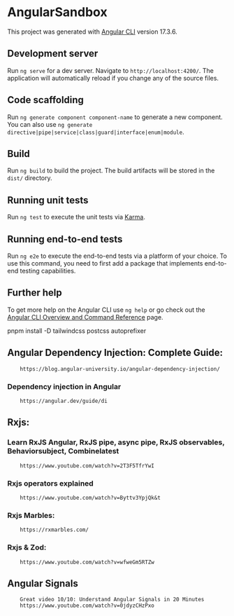 # AngularSandbox

This project was generated with [Angular CLI](https://github.com/angular/angular-cli) version 17.3.6.

## Development server

Run `ng serve` for a dev server. Navigate to `http://localhost:4200/`. The application will automatically reload if you change any of the source files.

## Code scaffolding

Run `ng generate component component-name` to generate a new component. You can also use `ng generate directive|pipe|service|class|guard|interface|enum|module`.

## Build

Run `ng build` to build the project. The build artifacts will be stored in the `dist/` directory.

## Running unit tests

Run `ng test` to execute the unit tests via [Karma](https://karma-runner.github.io).

## Running end-to-end tests

Run `ng e2e` to execute the end-to-end tests via a platform of your choice. To use this command, you need to first add a package that implements end-to-end testing capabilities.

## Further help

To get more help on the Angular CLI use `ng help` or go check out the [Angular CLI Overview and Command Reference](https://angular.io/cli) page.


pnpm install -D tailwindcss postcss autoprefixer


## Angular Dependency Injection: Complete Guide: 
        https://blog.angular-university.io/angular-dependency-injection/
### Dependency injection in Angular
        https://angular.dev/guide/di

## Rxjs:
### Learn RxJS Angular, RxJS pipe, async pipe, RxJS observables, Behaviorsubject, Combinelatest
        https://www.youtube.com/watch?v=2T3F5TfrYwI
### Rxjs operators explained
        https://www.youtube.com/watch?v=Byttv3YpjQk&t
### Rxjs Marbles: 
        https://rxmarbles.com/
### Rxjs & Zod: 
        https://www.youtube.com/watch?v=wfweGm5RTZw

## Angular Signals
        Great video 10/10: Understand Angular Signals in 20 Minutes
        https://www.youtube.com/watch?v=0jdyzCHzPxo